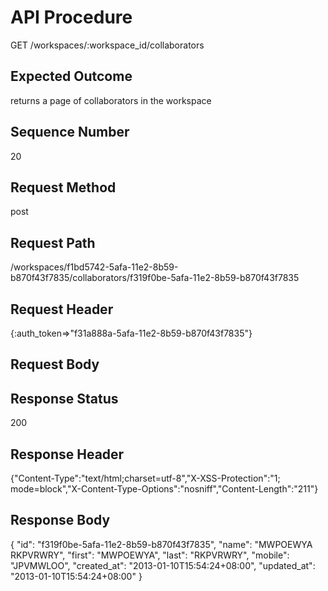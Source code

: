 # API Procedure
GET /workspaces/:workspace_id/collaborators
## Expected Outcome
returns a page of collaborators in the workspace
## Sequence Number
20
## Request Method
post
## Request Path
/workspaces/f1bd5742-5afa-11e2-8b59-b870f43f7835/collaborators/f319f0be-5afa-11e2-8b59-b870f43f7835
## Request Header
{:auth_token=>"f31a888a-5afa-11e2-8b59-b870f43f7835"}
## Request Body


## Response Status
200
## Response Header
{"Content-Type":"text/html;charset=utf-8","X-XSS-Protection":"1; mode=block","X-Content-Type-Options":"nosniff","Content-Length":"211"}

## Response Body
{
  "id": "f319f0be-5afa-11e2-8b59-b870f43f7835",
  "name": "MWPOEWYA RKPVRWRY",
  "first": "MWPOEWYA",
  "last": "RKPVRWRY",
  "mobile": "JPVMWLOO",
  "created_at": "2013-01-10T15:54:24+08:00",
  "updated_at": "2013-01-10T15:54:24+08:00"
}
